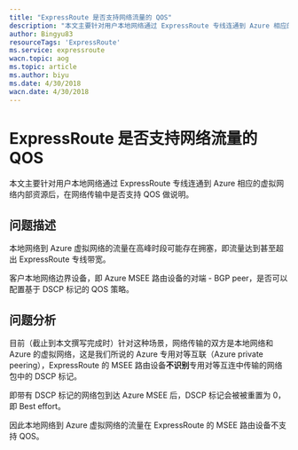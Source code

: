 ```yaml
---
title: "ExpressRoute 是否支持网络流量的 QOS"
description: "本文主要针对用户本地网络通过 ExpressRoute 专线连通到 Azure 相应的虚拟网络内部资源后，在网络传输中是否支持 QOS 做说明。"
author: Bingyu83
resourceTags: 'ExpressRoute'
ms.service: expressroute
wacn.topic: aog
ms.topic: article
ms.author: biyu
ms.date: 4/30/2018
wacn.date: 4/30/2018
---
```


# ExpressRoute 是否支持网络流量的 QOS

本文主要针对用户本地网络通过 ExpressRoute 专线连通到 Azure 相应的虚拟网络内部资源后，在网络传输中是否支持 QOS 做说明。

## 问题描述

本地网络到 Azure 虚拟网络的流量在高峰时段可能存在拥塞，即流量达到甚至超出 ExpressRoute 专线带宽。

客户本地网络边界设备，即 Azure MSEE 路由设备的对端 - BGP peer，是否可以配置基于 DSCP 标记的 QOS 策略。

## 问题分析

目前（截止到本文撰写完成时）针对这种场景，网络传输的双方是本地网络和 Azure 的虚拟网络，这是我们所说的 Azure 专用对等互联（Azure private peering），ExpressRoute 的 MSEE 路由设备**不识别**专用对等互连中传输的网络包中的 DSCP 标记。

即带有 DSCP 标记的网络包到达 Azure MSEE 后，DSCP 标记会被被重置为 0，即 Best effort。

因此本地网络到 Azure 虚拟网络的流量在 ExpressRoute 的 MSEE 路由设备不支持 QOS。